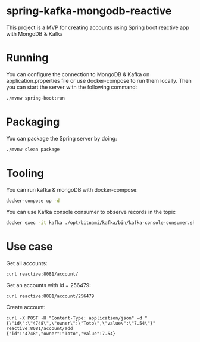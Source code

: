 # spring-kafka-mongodb-reactive

This project is a MVP for creating accounts using Spring boot reactive app with MongoDB & Kafka

# Running

You can configure the connection to MongoDB & Kafka on application.properties file or use docker-compose to run them locally. Then you can start the server with the following command:
```sh
./mvnw spring-boot:run
```

# Packaging

You can package the Spring server by doing:
```sh
./mvnw clean package
```

# Tooling

You can run kafka & mongoDB with docker-compose:
```sh
docker-compose up -d
```

You can use Kafka console consumer to observe records in the topic
```sh
docker exec -it kafka ./opt/bitnami/kafka/bin/kafka-console-consumer.sh --bootstrap-server localhost:9092 --topic account --from-beginning
```

# Use case

Get all accounts:
```
curl reactive:8081/account/
```

Get an accounts with id = 256479:
```
curl reactive:8081/account/256479
```

Create account:
```
curl -X POST -H "Content-Type: application/json" -d "{\"id\":\"4748\",\"owner\":\"Toto\",\"value\":\"7.54\"}" reactive:8081/account/add 
{"id":"4748","owner":"Toto","value":7.54}
```
